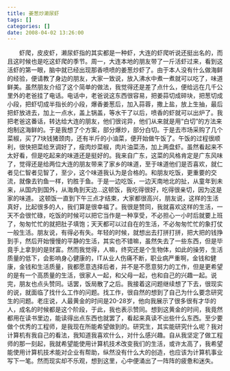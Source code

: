 ```yaml
---
title: 姜葱炒濑尿虾
tags: []
categories: []
date: 2008-04-02 13:26:00 
---
```



&emsp;&emsp;虾爬，皮皮虾，濑尿虾指的其实都是一种虾，大连的虾爬听说还挺出名的，而且这时候也是吃这虾爬的季节。周一，大连本地的朋友带了一斤活虾过来，看到这活虾的第一眼，脑中就已经出现那香喷喷的姜葱炒虾了。由于本人没有什么做海鲜的经验，便请教了身边的朋友，大家一致说，放入沸水中煮一煮就可以吃了，味道鲜美。虽然朋友介绍了这个简单的做法，我觉得还是差了点什么，便给远在几千公里外的老爸挂了电话。电话中，老爸说这东西很容易，把姜蒜切成碎块，把葱切成小段，把虾切成半指长的小段，爆香姜葱后，加入蒜蓉，撒上盐，放上生抽，最后把虾放进去，加上一点水，盖上锅盖，等水干了以后，喷香的虾就可以出炉了。我把老爸这番话，转达给大连的朋友，他们很诧异，他们从来就是用“白切”的方法来炮制这海鲜的。于是我想了个方案，部分爆炒，部分白切。于是去市场采购了几个菜椒，买了7块钱猪颈肉，还有半斤的小油菜，便开始做午饭了。午饭的过程很顺利，很快把菜给烹调好了，瘦肉炒菜椒，肉片油菜汤，加上两盘虾。虽然看起来不太好看，但是吃起来的味道还是挺好的。我来自广东，这菜的风格肯定是广东风味了，觉得还是给两位大连的朋友带来了家乡的味道，至于味道他们是否喜欢，就仁者见仁智者见智了，至少，这个味道我认为是合格的。和朋友吃饭，更重要的交流，就像去钓鱼一样，钓胜于鱼。于是一边吃饭，一边天南地北的扯，从童年到未来，从国内到国外，从海角到天边...这顿饭，我吃得很好，吃得很亲切，因为这是家的味道。 这顿饭一直到下午三点才结束，大家都很高兴，朋友说，这样的生活真好，比起很多的人，我们算是很幸福了。我很是赞同，我就喜欢这样的生活，一天不会很忙碌，吃饭的时候可以把它当作是一种享受，不必担心一小时后就要上班了，匆匆忙忙的就把肚子填饱；天天都可以过自在的生活，不必匆匆忙忙的象打仗一般生活。朋友说，有得必有失。年轻的时候，就想出去打拼打拼，把大把的钱挣到手，然后开始慢慢的平静的生活，其实也不错嘛，虽然失去了一些东西，但是毕竟手上拿到的是财富。然而我觉得，人嘛，终究还是个生物体，如此的操劳，生活质量的低下，会影响身心健康的，IT从业人伤痛不断，职业病严重啊，金钱和健康，金钱和生活质量，我都愿意选择后者，并不是不愿意努力的工作，但是更希望的是有一个高质量的生活，很家人一起，和父母一起，也和自己的兴趣一起。说完，朋友也点头赞同。话罢，饭局散了之后。我接着这问题继续想了下去，很现实的说，就面临了找什么工作的问题。找工作，很自然的想到了自己为什么要念研究生的问题。老庄说，人最黄金的时间是20-28岁，他向我展示了很多很有才华的人，成名的时候都是这个阶段，于此，我也表示赞同。想到这黄金的时间，我竟然都用在读书里边，能读得出点东西也就罢了，看起来真读不出些什么东西。至少要做个优秀的工程师，是我现在所能希望做到的。研究生，其实能研究什么呢？我对计算机有我自己的看法，我知道我喜欢什么，对什么感兴趣。自从我坚定了做工程师的那一刻起，我就希望能使用计算机技术改变我们的生活，或许太高了，我希望能使用计算机技术能对企业有帮助，纵然没有什么大的创造，也应该为计算机事业写下一笔。然而现实却不乐观，想到这里，心中便涌出了一阵阵的疲惫和迷失。